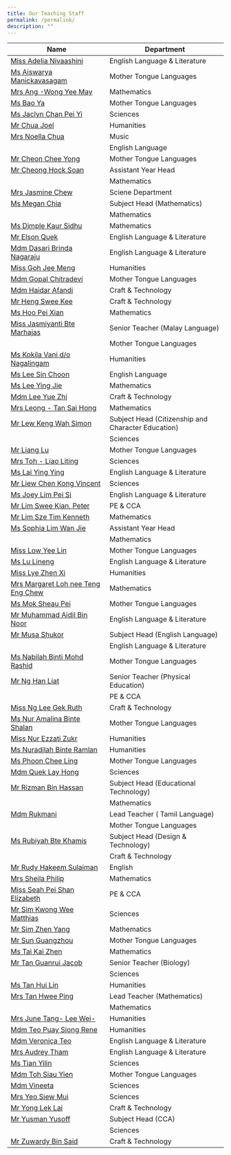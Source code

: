 ```yaml
---
title: Our Teaching Staff
permalink: /permalink/
description: ""
---
```

| Name | Department | 
| --------------- | --------------- |
| [Miss Adelia Nivaashini](mailto:nivaashini@cwss.moe.edu.sg)|	English Language & Literature  |
|[Ms Aiswarya Manickavasagam](mailto:aiswarya@cwss.moe.edu.sg) 	 |Mother Tongue Languages|
|[Mrs Ang -Wong Yee May](mailto:wong.yeemay@cwss.moe.edu.sg) 	|Mathematics |
| [Ms Bao Ya](mailto:bao.ya@cwss.moe.edu.sg)	|Mother Tongue Languages |
| [Ms Jaclyn Chan Pei Yi](mailto:jaclyn.chanpeiyi@cwss.moe.edu.sg)	|Sciences |
|[Mr Chua Joel](mailto:joel.chua@cwss.moe.edu.sg) 	 |Humanities|
 |[Mrs Noella Chua](mailto:noella.yee@cwss.moe.edu.sg)	|Music|
|	|English Language |
 |[Mr Cheon Chee Yong](mailto:cheon.cheeyong@cwss.moe.edu.sg)|	Mother Tongue Languages |
 |[Mr Cheong Hock Soan](mailto:cheong.hocksoan@cwss.moe.edu.sg)|	Assistant Year Head|
|	|Mathematics |
|[Mrs Jasmine Chew](mailto:jasmine.chew@cwss.moe.edu.sg)|	Sciene Department |
|[Ms Megan Chia](mailto:megan.chia@cwss.moe.edu.sg)|	 Subject Head (Mathematics) |
|	|Mathematics|
|[Ms Dimple Kaur Sidhu](mailto:dimple.kaur@cwss.moe.edu.sg)|	 Mathematics|
|[Mr Elson Quek](mailto:elson.quek@cwss.moe.edu.sg) 	|English Language & Literature |
|[Mdm Dasari Brinda Nagaraju](mailto:brinda@cwss.moe.edu.sg) 	|English Language & Literature |
 |[Miss Goh Jee Meng](mailto:goh.jeemeng@cwss.moe.edu.sg)	|Humanities |
 |[Mdm Gopal Chitradevi](mailto:gopal.chitradevi@cwss.moe.edu.sg)	| Mother Tongue Languages|
|[Mdm Haidar Afandi](mailto:)	|Craft & Technology  |
| [Mr Heng Swee Kee](mailto:heng.sweekee@cwss.moe.edu.sg)	|Craft & Technology |
| [Ms Hoo Pei Xian](mailto:hoo.peixian@cwss.moe.edu.sg)|	Mathematics |
| [Miss Jasmiyanti Bte Marhajas](mailto:jasmiyanti.marhajas@cwss.moe.edu.sg)	| Senior Teacher (Malay Language) |
|     |Mother Tongue Languages|
|[Ms Kokila Vani d/o Nagalingam](mailto:kokila.vani@cwss.moe.edu.sg) 	|Humanities |
|[Ms Lee Sin Choon](mailto:lee.sinchoon@cwss.moe.edu.sg) 	| English Language|
| [Ms Lee Ying Jie](mailto:lee.yingjie@cwss.moe.edu.sg)|	Mathematics |
| [Mdm Lee Yue Zhi](mailto:lee.yuezhi@cwss.moe.edu.sg) 	| Craft & Technology| 
 | [Mrs Leong - Tan Sai Hong](mailto:)| 	Mathematics | 
|  [Mr Lew Keng Wah Simon](mailto:)| 	Subject Head (Citizenship and Character Education) | 
| 	| Sciences| 
| [Mr Liang Lu](mailto:) 	| Mother Tongue Languages | 
|  [Mrs Toh - Liao Liting](mailto:)	| Sciences | 
| [Ms Lai Ying Ying](mailto:)| 	 English Language & Literature| 
 | [Mr Liew Chen Kong Vincent](mailto:)| 	 Sciences| 
 | [Ms Joey Lim Pei Si](mailto:)	| English Language & Literature | 
| [Mr Lim Swee Kian, Peter](mailto:) 	| PE & CCA | 
 | [Mr Lim Sze Tim Kenneth](mailto:)| 	 Mathematics| 
|  [Ms Sophia Lim Wan Jie](mailto:)	|  Assistant Year Head| 
| 	| Mathematics  | 
| [Miss Low Yee Lin](mailto:)	| Mother Tongue Languages | 
| [Ms Lu Lineng](mailto:) 	| English Language & Literature | 
 | [Miss Lye Zhen Xi](mailto:)	| Humanities|  
 | [Mrs Margaret Loh nee Teng Eng Chew](mailto:)| 	Mathematics | 
 | [Ms Mok Sheau Pei](mailto:)	| Mother Tongue Languages| 
 | [Mr Muhammad Aidil Bin Noor](mailto:)	| English Language & Literature| 
| [Mr Musa Shukor](mailto:) 	|  Subject Head (English Language) | 
| 	| English Language & Literature| 
 | [Ms Nabilah Binti Mohd Rashid](mailto:)	|  Mother Tongue Languages| 
|  [Mr Ng Han Liat](mailto:)	| Senior Teacher (Physical Education) | 
| 	| PE & CCA| 
| [Miss Ng Lee Gek Ruth](mailto:) 	| Craft & Technology | 
| [Ms Nur Amalina Binte Shalan](mailto:) 	|  Mother Tongue Languages| 
| [Miss Nur Ezzati Zukr](mailto:)  	| Humanities  | 
|  [Ms Nuradilah Binte Ramlan](mailto:)	| Humanities | 
 | [Ms Phoon Chee Ling](mailto:)	| Mother Tongue Languages | 
  | [Mdm Quek Lay Hong](mailto:) | 	Sciences  | 
  | [Mr Rizman Bin Hassan](mailto:)	 | Subject Head (Educational Technology)  | 
 | 	 | Mathematics  | 
 | [Mdm Rukmani](mailto:) 	 | Lead Teacher ( Tamil Language)  | 
 | 	 | Mother Tongue Languages  | 
 | [Ms Rubiyah Bte Khamis](mailto:) 	 |  Subject Head (Design & Technology)  | 
 | 	 | Craft & Technology | 
 | [Mr Rudy Hakeem Sulaiman](mailto:) 	 | English  | 
 |  [Mrs Sheila Philip](mailto:)	 |  Mathematics | 
  | [Miss Seah Pei Shan Elizabeth](mailto:)	  | PE & CCA | 
  | [Mr Sim Kwong Wee Matthias](mailto:)	  | Sciences | 
  | [Mr Sim Zhen Yang](mailto:)	 | Mathematics  | 
 | [Mr Sun Guangzhou](mailto:) 	 | Mother Tongue Languages  | 
  | [Ms Tai Kai Zhen](mailto:)	  | Mathematics | 
 | [Mr Tan Guanrui Jacob](mailto:) 	 | Senior Teacher (Biology)  | 
 | 	 | Sciences  | 
 | [Ms Tan Hui Lin](mailto:)  | 	 Humanities  | 
  | [Mrs Tan Hwee Ping](mailto:)	 | Lead Teacher (Mathematics)  | 
 | 	 | Mathematics  | 
  | [Mrs June Tang- Lee Wei-](mailto:) 	 | Humanities  | 
 | [Mdm Teo Puay Siong Rene](mailto:) 	 | Humanities   | 
 | [Mdm Veronica Teo](mailto:)	 | English Language & Literature   | 
  | [Mrs Audrey Tham](mailto:)	 | English Language & Literature  | 
  |  [Ms Tian Yilin](mailto:)	 | Sciences   | 
  | [Mdm Toh Siau Yien](mailto:) 	 |  Mother Tongue Languages  | 
  | [Mdm Vineeta](mailto:)	 |  Sciences | 
 |  [Mrs Yeo Siew Mui](mailto:) | 	 Sciences | 
 | [Mr Yong Lek Lai](mailto:)	 |  Craft & Technology | 
 |  [Mr Yusman Yusoff](mailto:)	 | Subject Head (CCA)  | 
 | 	 | Sciences  | 
 | [Mr Zuwardy Bin Said](mailto:) 	  | Craft & Technology |

